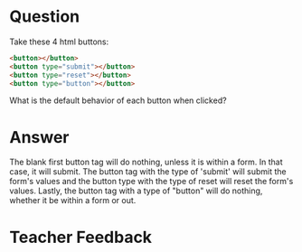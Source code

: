 # Question
Take these 4 html buttons:

```html
<button></button>
<button type="submit"></button>
<button type="reset"></button>
<button type="button"></button>
```

What is the default behavior of each button when clicked?

# Answer
The blank first button tag will do nothing, unless it is within a form. In that case, it will submit. The button tag with the type of 'submit' will submit the form's values and  the button type with the type of reset will reset the form's values. Lastly, the button tag with a type of "button" will do nothing, whether it be within a form or out.

# Teacher Feedback